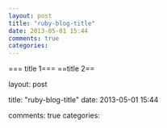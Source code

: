 ```yaml
---
layout: post
title: "ruby-blog-title"
date: 2013-05-01 15:44
comments: true
categories: 
---
```


=== title 1===
==title 2==

layout: post

title: "ruby-blog-title"
date: 2013-05-01 15:44

comments: true
categories: 